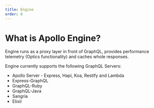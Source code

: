 ```yaml
---
title: Engine
order: 0
---
```


# What is Apollo Engine?

Engine runs as a proxy layer in front of GraphQL, provides performance telemetry (Optics functionality) and caches whole responses.

Engine currently supports the following GraphQL Servers:

- Apollo Server - Express, Hapi, Koa, Restify and Lambda
- Express-GraphQL
- GraphQL-Ruby
- GraphQL-Java
- Sangria
- Elixir